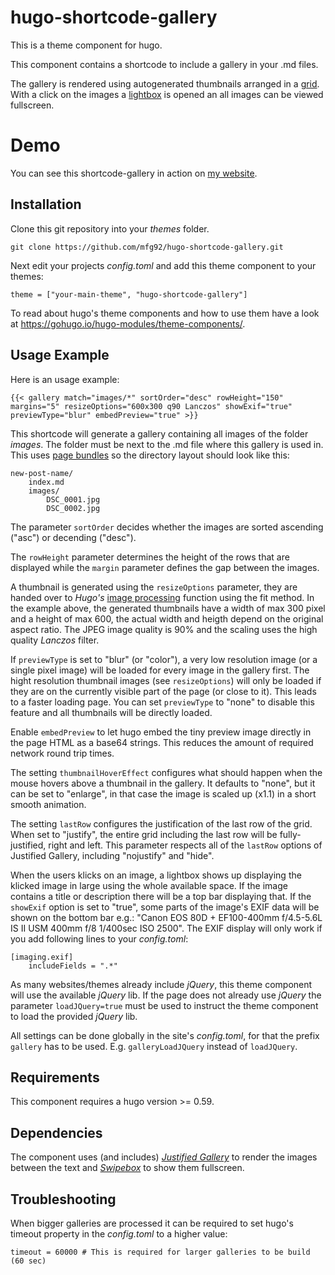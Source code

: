 # hugo-shortcode-gallery

This is a theme component for hugo. 

This component contains a shortcode to include a gallery in your .md files.

The gallery is rendered using autogenerated thumbnails arranged in a 
[grid](http://miromannino.github.io/Justified-Gallery/). With a click on the images 
a [lightbox](http://brutaldesign.github.io/swipebox/) is opened an all images can be 
viewed fullscreen.

# Demo

You can see this shortcode-gallery in action on [my website](https://matze.rocks/images/).

## Installation

Clone this git repository into your *themes* folder. 

```
git clone https://github.com/mfg92/hugo-shortcode-gallery.git
```

Next edit your projects 
*config.toml* and add this theme component to your themes:

```
theme = ["your-main-theme", "hugo-shortcode-gallery"]
```

To read about hugo's theme components and how to use them have a look at 
https://gohugo.io/hugo-modules/theme-components/.


## Usage Example

Here is an usage example:

```
{{< gallery match="images/*" sortOrder="desc" rowHeight="150" margins="5" resizeOptions="600x300 q90 Lanczos" showExif="true" previewType="blur" embedPreview="true" >}}
```

This shortcode will generate a gallery containing all images of the folder *images*.
The folder must be next to the .md file where this gallery is used in. This uses [page bundles](https://gohugo.io/content-management/page-bundles/)
so the directory layout should look like this:

```
new-post-name/
    index.md
    images/
        DSC_0001.jpg
        DSC_0002.jpg
```

The parameter `sortOrder` decides whether the images are sorted ascending ("asc") or decending ("desc").

The `rowHeight` parameter determines the height of the rows that are displayed while the
`margin` parameter defines the gap between the images.

A thumbnail is generated using the `resizeOptions` parameter, they are handed over
to *Hugo's* [image processing](https://gohugo.io/content-management/image-processing/)
function using the fit method. In the example above, the generated thumbnails have a width of max 300 pixel and
a height of max 600, the actual width and heigth depend on the original aspect ratio. The JPEG image quality is 90% and the
scaling uses the high quality *Lanczos* filter.

If `previewType` is set to "blur" (or "color"), a very low resolution image (or a single pixel image) will be loaded for every image in the gallery first.
The hight resolution thumbnail images (see `resizeOptions`) will only be loaded if they are on the currently visible part of the page (or close to it).
This leads to a faster loading page. You can set `previewType` to "none" to disable this feature and all thumbnails will be directly loaded.

Enable `embedPreview` to let hugo embed the tiny preview image directly in the page HTML as a base64 strings. This reduces the amount of required network round trip times.

The setting `thumbnailHoverEffect` configures what should happen when the mouse hovers above a thumbnail in the gallery.
It defaults to "none", but it can be set to "enlarge", in that case the image is scaled up (x1.1) in a short smooth animation.

The setting `lastRow` configures the justification of the last row of the grid. When set to "justify", the entire grid including the last row will be fully-justified, right and left. This parameter respects all of the `lastRow` options of Justified Gallery, including "nojustify" and "hide".

When the users klicks on an image, a lightbox shows up displaying the klicked image in large using the whole available space.
If the image contains a title or description there will be a top bar displaying that.
If the `showExif` option is set to "true", some parts of the image's EXIF data will be shown on the bottom bar e.g.: "Canon EOS 80D + EF100-400mm f/4.5-5.6L IS II USM 400mm f/8 1/400sec ISO 2500".
The EXIF display will only work if you add following lines to your *config.toml*:
```
[imaging.exif]
    includeFields = ".*"
```

As many websites/themes already include *jQuery*, this theme component will use the available *jQuery* lib.
If the page does not already use *jQuery* the parameter `loadJQuery=true` must be used to
instruct the theme component to load the provided *jQuery* lib.

All settings can be done globally in the site's *config.toml*, for that the prefix `gallery` has to be used. E.g. `galleryLoadJQuery` instead of `loadJQuery`.

## Requirements

This component requires a hugo version >= 0.59.

## Dependencies

The component uses (and includes) [*Justified Gallery*](http://miromannino.github.io/Justified-Gallery/)
to render the images between the text and [*Swipebox*](http://brutaldesign.github.io/swipebox/)
to show them fullscreen.

## Troubleshooting

When bigger galleries are processed it can be required to set hugo's timeout property in the *config.toml* to a higher value:
```
timeout = 60000 # This is required for larger galleries to be build (60 sec)
```
